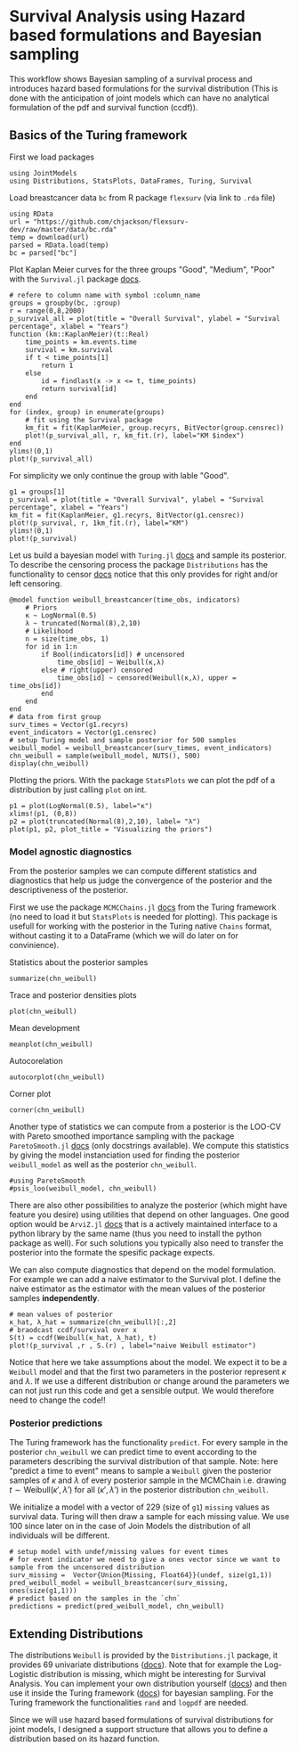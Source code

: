 
# Survival Analysis using Hazard based formulations and Bayesian sampling
This workflow shows Bayesian sampling of a survival process and introduces hazard based formulations for the survival distribution (This is done with the anticipation of joint models which can have no analytical formulation of the pdf and survival function (ccdf)).

## Basics of the Turing framework

First we load packages
```@example survival
using JointModels
using Distributions, StatsPlots, DataFrames, Turing, Survival
```


Load breastcancer data `bc` from R package `flexsurv` (via link to `.rda` file)
```@example survival
using RData
url = "https://github.com/chjackson/flexsurv-dev/raw/master/data/bc.rda"
temp = download(url)
parsed = RData.load(temp)
bc = parsed["bc"]
```


Plot Kaplan Meier curves for the three groups "Good", "Medium", "Poor" with the `Survival.jl` package [docs](https://juliastats.org/Survival.jl/stable/).



```@example survival
# refere to column name with symbol :column_name
groups = groupby(bc, :group)
r = range(0,8,2000)
p_survival_all = plot(title = "Overall Survival", ylabel = "Survival percentage", xlabel = "Years")
function (km::KaplanMeier)(t::Real)
    time_points = km.events.time
    survival = km.survival
    if t < time_points[1]
        return 1
    else
        id = findlast(x -> x <= t, time_points) 
        return survival[id]
    end
end
for (index, group) in enumerate(groups)
    # fit using the Survival package
    km_fit = fit(KaplanMeier, group.recyrs, BitVector(group.censrec))
    plot!(p_survival_all, r, km_fit.(r), label="KM $index")
end
ylims!(0,1)
plot!(p_survival_all)
```

For simplicity we only continue the group with lable "Good". 

```@example survival
g1 = groups[1]
p_survival = plot(title = "Overall Survival", ylabel = "Survival percentage", xlabel = "Years")
km_fit = fit(KaplanMeier, g1.recyrs, BitVector(g1.censrec))
plot!(p_survival, r, 1km_fit.(r), label="KM")
ylims!(0,1)
plot!(p_survival)
```


Let us build a bayesian model with `Turing.jl` [docs](https://turinglang.org/stable/) and sample its posterior. To describe the censoring process the package `Distributions` has the functionality to censor [docs](https://juliastats.org/Distributions.jl/stable/censored/) notice that this only provides for right and/or left censoring.

```@example survival
@model function weibull_breastcancer(time_obs, indicators)
    # Priors
    κ ~ LogNormal(0.5)
    λ ~ truncated(Normal(8),2,10)
    # Likelihood
    n = size(time_obs, 1)
    for id in 1:n
        if Bool(indicators[id]) # uncensored
            time_obs[id] ~ Weibull(κ,λ)
        else # right(upper) censored
            time_obs[id] ~ censored(Weibull(κ,λ), upper = time_obs[id])
        end
    end
end
# data from first group
surv_times = Vector(g1.recyrs)
event_indicators = Vector(g1.censrec)
# setup Turing model and sample posterior for 500 samples
weibull_model = weibull_breastcancer(surv_times, event_indicators)
chn_weibull = sample(weibull_model, NUTS(), 500)
display(chn_weibull)
```




Plotting the priors. With the package `StatsPlots` we can plot the pdf of a distribution by just calling `plot` on int.
```@example survival
p1 = plot(LogNormal(0.5), label="κ")
xlims!(p1, (0,8))
p2 = plot(truncated(Normal(8),2,10), label= "λ")
plot(p1, p2, plot_title = "Visualizing the priors")
```

### Model agnostic diagnostics
From the posterior samples we can compute different statistics and diagnostics that help us judge the convergence of the posterior and the descriptiveness of the posterior.

First we use the package `MCMCChains.jl` [docs](https://turinglang.org/MCMCChains.jl/dev/statsplots/) from the Turing framework (no need to load it but `StatsPlots` is needed for plotting). This package is usefull for working with the posterior in the Turing native `Chains` format, without casting it to a DataFrame (which we will do later on for convinience).

Statistics about the posterior samples
```@example survival
summarize(chn_weibull)
```
Trace and posterior densities plots
```@example survival
plot(chn_weibull)
```
Mean development
```@example survival
meanplot(chn_weibull)
```

Autocorelation
```@example survival
autocorplot(chn_weibull)
```

Corner plot
```@example survival
corner(chn_weibull)
```

Another type of statistics we can compute from a posterior is the LOO-CV with Pareto smoothed importance sampling with the package `ParetoSmooth.jl` [docs](https://turinglang.org/ParetoSmooth.jl/stable/) (only docstrings available). We compute this statistics by giving the model instanciation used for finding the posterior `weibull_model` as well as the posterior `chn_weibull`.

```@example survival
#using ParetoSmooth
#psis_loo(weibull_model, chn_weibull)
```

There are also other possibilities to analyze the posterior (which might have feature you desire) using utilities that depend on other languages. One good option would be `ArviZ.jl` [docs](https://julia.arviz.org/ArviZ/stable/) that is a actively maintained interface to a python library by the same name (thus you need to install the python package as well). For such solutions you typically also need to transfer the posterior into the formate the spesific package expects.




We can also compute diagnostics that depend on the model formulation. For example we can add a naive estimator to the Survival plot. I define the naive estimator as the estimator with the mean values of the posterior samples **independently**.

```@example survival
# mean values of posterior
κ_hat, λ_hat = summarize(chn_weibull)[:,2]
# braodcast ccdf/survival over x
S(t) = ccdf(Weibull(κ_hat, λ_hat), t)
plot!(p_survival ,r , S.(r) , label="naive Weibull estimator")
```
Notice that here we take assumptions about the model. We expect it to be a `Weibull` model and that the first two parameters in the posterior represent $\kappa$ and $\lambda$. If we use a different distribution or change around the parameters we can not just run this code and get a sensible output. We would therefore need to change the code!!



### Posterior predictions

The Turing framework has the functionality `predict`. For every sample in the posterior `chn_weibull` we can predict time to event according to the parameters describing the survival distribution of that sample. Note: here "predict a time to event" means to sample a `Weibull` given the posterior samples of $\kappa$ and $\lambda$ of every posterior sample in the MCMChain i.e. drawing $t \sim \text{Weibull}(\kappa', \lambda')$ for all $(\kappa', \lambda')$ in the posterior distribution `chn_weibull`.

We initialize a model with a vector of $229$ (size of `g1`) `missing` values as survival data. Turing will then draw a sample for each missing value. We use $100$ since later on in the case of Join Models the distribution of all individuals will be different.



```@example survival
# setup model with undef/missing values for event times
# for event indicator we need to give a ones vector since we want to sample from the uncensored distribution
surv_missing =  Vector{Union{Missing, Float64}}(undef, size(g1,1))
pred_weibull_model = weibull_breastcancer(surv_missing, ones(size(g1,1)))
# predict based on the samples in the `chn`
predictions = predict(pred_weibull_model, chn_weibull)
```


## Extending Distributions
The distributions `Weibull` is provided by the `Distributions.jl` package, it provides 69 univariate distributions ([docs](https://juliastats.org/Distributions.jl/stable/univariate/#Index)). Note that for example the Log-Logistic distribution is missing, which might be interesting for Survival Analysis. You can implement your own distribution yourself ([docs](https://juliastats.org/Distributions.jl/stable/extends/#Create-a-Distribution)) and then use it inside the Turing framework ([docs](https://turinglang.org/dev/docs/using-turing/advanced#how-to-define-a-customized-distribution)) for bayesian sampling. For the Turing framework the functionalities `rand` and `logpdf` are needed.

Since we will use hazard based formulations of survival distributions for joint models, I designed a support structure that allows you to define a distribution based on its hazard function.

